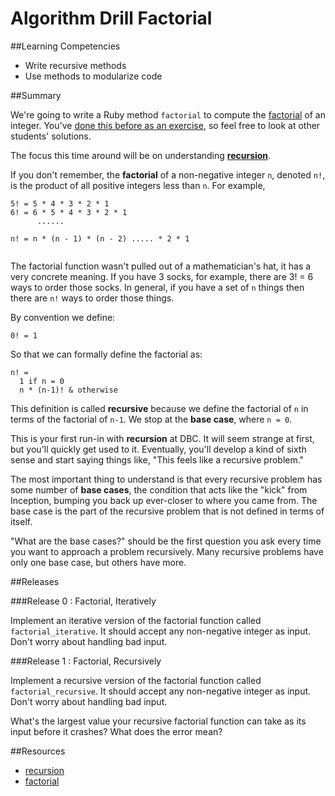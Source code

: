# Algorithm Drill Factorial

##Learning Competencies

* Write recursive methods
* Use methods to modularize code

##Summary

We're going to write a Ruby method `factorial` to compute the [factorial](http://en.wikipedia.org/wiki/Factorial) of an integer. You've [done this before as an exercise](https://socrates.devbootcamp.com/exercises/21), so feel free to look at other students' solutions.

The focus this time around will be on understanding **[recursion](http://en.wikipedia.org/wiki/Recursion_%28computer_science%29)**.

If you don't remember, the **factorial** of a non-negative integer `n`, denoted `n!`, is the product of all positive integers less than `n`. For example,

```shell
5! = 5 * 4 * 3 * 2 * 1 
6! = 6 * 5 * 4 * 3 * 2 * 1 
      ......

n! = n * (n - 1) * (n - 2) ..... * 2 * 1
   
```

The factorial function wasn't pulled out of a mathematician's hat, it has a very concrete meaning. If you have 3 socks, for example, there are 3! = 6 ways to order those socks. In general, if you have a set of `n` things then there are `n!` ways to order those things.

By convention we define:

```shell
0! = 1
```

So that we can formally define the factorial as:

```shell
n! =
  1 if n = 0 
  n * (n-1)! & otherwise
```

This definition is called **recursive** because we define the factorial of `n` in terms of the factorial of `n-1`. We stop at the **base case**, where `n = 0`.

This is your first run-in with **recursion** at DBC. It will seem strange at first, but you'll quickly get used to it. Eventually, you'll develop a kind of sixth sense and start saying things like, "This feels like a recursive problem."

The most important thing to understand is that every recursive problem has some number of **base cases**, the condition that acts like the "kick" from Inception, bumping you back up ever-closer to where you came from. The base case is the part of the recursive problem that is not defined in terms of itself.

"What are the base cases?" should be the first question you ask every time you want to approach a problem recursively. Many recursive problems have only one base case, but others have more.

##Releases

###Release 0 : Factorial, Iteratively

Implement an iterative version of the factorial function called `factorial_iterative`. It should accept any non-negative integer as input. Don't worry about handling bad input.

###Release 1 :  Factorial, Recursively

Implement a recursive version of the factorial function called `factorial_recursive`. It should accept any non-negative integer as input. Don't worry about handling bad input.

What's the largest value your recursive factorial function can take as its input before it crashes? What does the error mean?

<!-- ##Optimize Your Learning -->

##Resources

* [recursion](http://en.wikipedia.org/wiki/Recursion_%28computer_science%29)
* [factorial](http://en.wikipedia.org/wiki/Factorial)

